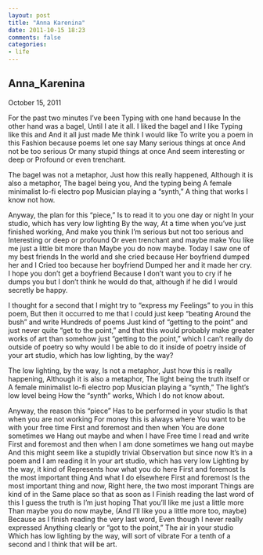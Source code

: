 ```yaml
---
layout: post
title: "Anna Karenina"
date: 2011-10-15 18:23
comments: false
categories:
- life
---
```


## Anna_Karenina

October 15, 2011

For the past two minutes I’ve been
Typing with one hand because
In the other hand was a bagel,
Until I ate it all.
I liked the bagel and I like
Typing like this and
And it all just made
Me think I would like
To write you a poem in this
Fashion because poems let one say
Many serious things at once
And not be too serious
Or many stupid things at once
And seem interesting or deep or
Profound or even trenchant.

The bagel was not a metaphor,
Just how this really happened,
Although it is also a metaphor,
The bagel being you,
And the typing being
A female minimalist lo-fi electro pop
Musician playing a “synth,”
A thing that works
I know not how.

Anyway, the plan for this “piece,”
Is to read it to you one day or night
In your studio, which has very low lighting
By the way,
At a time when you’ve just finished working,
And make you think
I’m serious but not too serious and
Interesting or deep or profound
Or even trenchant and maybe make
You like me just a little bit more than
Maybe you do now maybe.
Today I saw one of my best friends
In the world and she cried because
Her boyfriend dumped her and I
Cried too because her boyfriend
Dumped her and it made her cry.
I hope you don’t get a boyfriend
Because I don’t want you to cry if
he dumps you but I
don’t think he would
do that, although if he did
I would secretly be happy.

I thought for a second that
I might try to “express my
Feelings” to you in this poem,
But then it occurred to me that
I could just keep “beating
Around the bush” and write
Hundreds of poems
Just kind of
“getting to the point”
and just never quite
“get to the point,”
and that this would
probably make greater
works of art
than somehow just
“getting to the point,”
which I can’t really do
outside of poetry so
why would I be able
to do it inside of poetry
inside of your art studio,
which has low lighting,
by the way?

The low lighting, by the way,
Is not a metaphor,
Just how this is really happening,
Although it is also a metaphor,
The light being the truth itself or
A female minimalist lo-fi electro pop
Musician playing a “synth,”
The light’s low level being
How the “synth” works,
Which I do not know about.

Anyway, the reason this “piece”
Has to be performed in your studio
Is that when you are not working
For money this is always where
You want to be with your free time
First and foremost and then when
You are done sometimes we
Hang out maybe and when I have
Free time I read and write
First and foremost and then when
I am done sometimes we hang out maybe
And this might seem like a stupidly trivial
Observation but since now
It’s in a poem and I am reading it
In your art studio, which has very low
Lighting by the way, it kind of
Represents how what you do here
First and foremost
Is the most important thing
And what I do elsewhere
First and foremost 
Is the most important thing and now,
Right here, the two most imporant
Things are kind of in the
Same place so that as soon as I
Finish reading the last word of this
I guess the truth is I’m just hoping
That you’ll like me just a little more
Than maybe you do now maybe,
(And I’ll like you a little more too, maybe)
Because as I finish reading the very last word,
Even though I never really expressed
Anything clearly or “got to the point,”
The air in your studio
Which has low lighting by the way,
will sort of vibrate
For a tenth of a second and
I think that will be art.